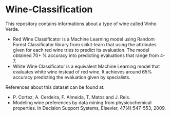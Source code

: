 # Wine-Classification
This repository contains informations about a type of wine called Vinho Verde.
- Red Wine Classificator is a Machine Learning model using Random Forest Classificator library from scikit-learn that using the attributes given for each red wine tries to predict its evaluation. The model obtained 70+ % accuracy into predicting evaluations that range from 4-7.
- White Wine Classificator is a equivalent Machine Learning model that evaluates white wine instead of red wine. It achieves around 65% accuracy predicting the evaluation given by specialists.

References about this dataset can be found at:
- P. Cortez, A. Cerdeira, F. Almeida, T. Matos and J. Reis.
- Modeling wine preferences by data mining from physicochemical properties. In Decision Support Systems, Elsevier, 47(4):547-553, 2009.

